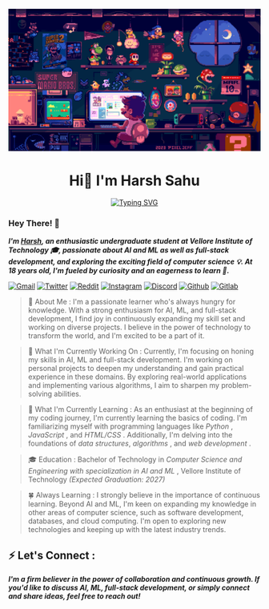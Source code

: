 ![MasterHead](assets/mario.gif)
<h1 align="center">Hi👋 I'm Harsh Sahu</h1>
<p align="center">
<a href="https://git.io/typing-svg"><img src="https://readme-typing-svg.herokuapp.com?font=Fira+Code&pause=1000&center=true&vCenter=true&random=false&width=600&lines=Computer+Science+Undergraduate;Technology+Aficionado;Aspiring+Data+Structures+and+MERN+Stack" alt="Typing SVG" /></a>

### **Hey There!** 👋 
 ***I'm [Harsh](https://github.com/parazeeknova), an enthusiastic undergraduate student at Vellore Institute of Technology 🎓, passionate about AI and ML as well as full-stack development, and exploring the exciting field of computer science 💡. At 18 years old, I'm fueled by curiosity and an eagerness to learn 🌱.***

[![Gmail](https://img.shields.io/badge/Gmail-D14836?style=for-the-badge&logo=gmail&logoColor=white)](mailto:dev.hashcodes@gmail.com)
[![Twitter](https://img.shields.io/badge/Twitter-1DA1F2?style=for-the-badge&logo=twitter&logoColor=white)](https://twitter.com/hashcodes_)
[![Reddit](https://img.shields.io/badge/Reddit-FF4500?style=for-the-badge&logo=Reddit&logoColor=white)](https://www.reddit.com/user/parazeeknova)
[![Instagram](https://img.shields.io/badge/Instagram-E4405F?style=for-the-badge&logo=instagram&logoColor=white)](https://www.instagram.com/hashcodes_)
[![Discord](https://img.shields.io/badge/Discord-7289DA?style=for-the-badge&logo=discord&logoColor=white)](https://www.discord.com/users/Parazeeknova#0122)
[![Github](https://img.shields.io/badge/GitHub-100000?style=for-the-badge&logo=github&logoColor=white)](https://github.com/parazeeknova)
[![Gitlab](https://img.shields.io/badge/GitLab-330F63?style=for-the-badge&logo=gitlab&logoColor=white)](https://gitlab.com/parazeeknova)

> 🌟 About Me : 
I'm a passionate learner who's always hungry for knowledge. With a strong enthusiasm for AI, ML, and full-stack development, I find joy in continuously expanding my skill set and working on diverse projects. I believe in the power of technology to transform the world, and I'm excited to be a part of it.

> 🔭 What I'm Currently Working On :
Currently, I'm focusing on honing my skills in AI, ML and full-stack development. I'm working on personal projects to deepen my understanding and gain practical experience in these domains. By exploring real-world applications and implementing various algorithms, I aim to sharpen my problem-solving abilities.

> 🌱 What I'm Currently Learning :
As an enthusiast at the beginning of my coding journey, I'm currently learning the basics of coding. I'm familiarizing myself with programming languages like _Python_ , _JavaScript_ , and _HTML/CSS_ . Additionally, I'm delving into the foundations of _data structures_, _algorithms_ , and _web development_ .

> 🎓 Education :
Bachelor of Technology in _Computer Science and Engineering with specialization in AI and ML_ , Vellore Institute of Technology _(Expected Graduation: 2027)_

> 🍀 Always Learning :
I strongly believe in the importance of continuous learning. Beyond AI and ML, I'm keen on expanding my knowledge in other areas of computer science, such as software development, databases, and cloud computing. I'm open to exploring new technologies and keeping up with the latest industry trends.

## ⚡ Let's Connect : 
***I'm a firm believer in the power of collaboration and continuous growth. If you'd like to discuss AI, ML, full-stack development, or simply connect and share ideas, feel free to reach out!***
